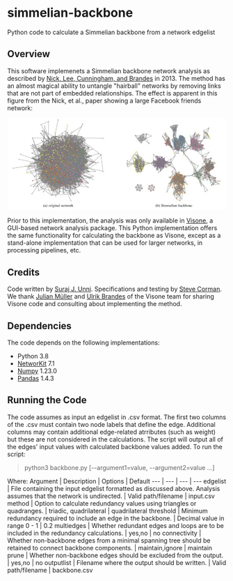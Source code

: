 # simmelian-backbone
Python code to calculate a Simmelian backbone from a network edgelist
## Overview
This software implemenets a Simmelian backbone network analysis as described by [Nick, Lee, Cunningham, and Brandes](https://www.researchgate.net/publication/262207813_Simmelian_backbones_amplifying_hidden_homophily_in_Facebook_networks) in 2013. The method has an almost magical ability to untangle "hairball" networks by removing links that are not part of embedded relationships. The effect is apparent in this figure from the Nick, et al., paper showing a large Facebook friends network:

![image](simmelian.jpg)

Prior to this implementation, the analysis was only available in [Visone](https://visone.ethz.ch/), a GUI-based network analysis package. This Python implementation offers the same functionality for calculating the backbone as Visone, except as a stand-alone implementation that can be used for larger networks, in processing pipelines, etc.

## Credits

Code written by [Suraj J. Unni](https://github.com/surajjunni). Specifications and testing by [Steve Corman](https://github.com/networks1). We thank [Julian Müller](https://sn.ethz.ch/profile.html?persid=243533) and [Ulrik Brandes](https://github.com/ubrandes-ethz) of the Visone team for sharing Visone code and consulting about implementing the method.

## Dependencies
The code depends on the following implementations:
* Python 3.8
* [NetworKit](https://networkit.github.io/) 7.1
* [Numpy](https://pypi.org/project/numpy/) 1.23.0
* [Pandas](https://pandas.pydata.org/) 1.4.3

## Running the Code
The code assumes as input an edgelist in .csv format. The first two columns of the .csv must contain two node labels that define the edge. Additional columns may contain additional edge-related atrributes (such as weight) but these are not considered in the calculations. The script will output all of the edges' input values with calculated backbone values added.
To run the script:
>python3 backbone.py [--argument1=value, --argument2=value ...]

Where:
Argument | Description | Options | Default
--- | --- | --- | ---
edgelist | File containing the input edgelist formatted as discussed above. Analysis assumes that the network is undirected. | Valid path/filename | input.csv
method | Option to calculate redundancy values using triangles or quadranges. | triadic, quadrilateral | quadrilateral
threshold | Minimum redundancy required to include an edge in the backbone. | Decimal value in range 0 - 1 | 0.2
multiedges | Whether redundant edges and loops are to be included in the redundancy calculations. | yes,no | no
connectivity | Whether non-backbone edges from a minimal spanning tree should be retained to connect backbone components. | maintain,ignore | maintain
prune | Whether non-backbone edges should be excluded from the output. | yes,no | no
outputlist | Filename where the output should be written. | Valid path/filename | backbone.csv


